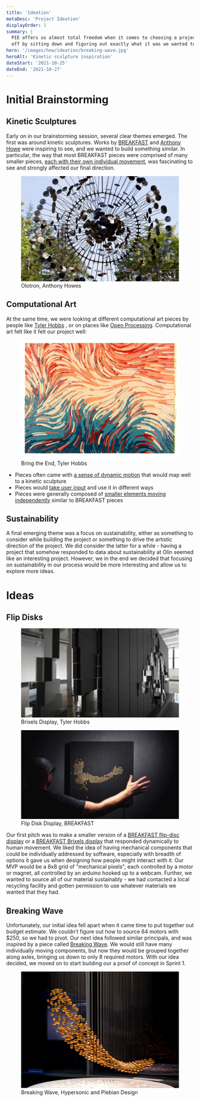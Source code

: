 ```yaml
---
title: 'Ideation'
metaDesc: 'Project Ideation'
displayOrder: 1
summary: |
  PIE offers us almost total freedom when it comes to choosing a project, so we started
  off by sitting down and figuring out exactly what it was we wanted to make.
hero: '/images/how/ideation/breaking-wave.jpg'
heroAlt: 'Kinetic sculpture inspiration'
dateStart: '2021-10-25'
dateEnd: '2021-10-27'
---
```


# Initial Brainstorming

## Kinetic Sculptures

<div class="multi-image">

  <p class="measure-short">
  Early on in our brainstorming session, several clear themes emerged. The first was
  around kinetic sculptures. Works by <a href="https://breakfastny.com/">BREAKFAST</a>
  and <a href="https://www.howeart.net/">Anthony Howe</a> were inspiring to see, and we
  wanted to build something similar. In particular, the way that most BREAKFAST pieces
  were comprised of many smaller pieces, <a
  href="https://breakfastny.com/works/cedar-point-reeds">each with their own individual
  movement</a>, was fascinating to see and strongly affected our final direction.
  </p>

  <figure>
    <img src="/images/how/ideation/anthony.jpg" alt="Anthony Howe Work"/>
    <figcaption>Olotron, Anthony Howes</figcaption>
  </figure>

</div>

## Computational Art

<div class="multi-image">

  <p class="measure-short">
  At the same time, we were looking at different computational art pieces by people like
  <a href="https://tylerxhobbs.com/">Tyler Hobbs</a> , or on places like <a
  href="https://openprocessing.org/">Open Processing</a>.  Computational art felt like it
  felt our project well:
  </p>

  <figure>
    <img src="/images/how/ideation/computational.jpeg" alt="Tyler Hobbs Work"/>
    <figcaption>Bring the End, Tyler Hobbs</figcaption>
  </figure>

</div>

- Pieces often came with [a sense of dynamic
  motion](https://openprocessing.org/sketch/767279) that would map well to a kinetic
  sculpture
- Pieces would [take user input](https://openprocessing.org/sketch/413567) and use it in
  different ways
- Pieces were generally composed of [smaller elements moving
  independently](https://openprocessing.org/sketch/156580) similar to BREAKFAST pieces

## Sustainability

A final emerging theme was a focus on sustainability, either as something to consider
while building the project or something to drive the artistic direction of the project.
We did consider the latter for a while - having a project that somehow responded to data
about sustainability at Olin seemed like an interesting project. However, we in the end
we decided that focusing on sustainability in our process would be more interesting and
allow us to explore more ideas. 

# Ideas

## Flip Disks

<div class="multi-image">
  <figure>
    <img src="/images/how/ideation/brixels.jpg" alt="Brixels Example"/>
    <figcaption>Brixels Display, Tyler Hobbs</figcaption>
  </figure>
  <figure>
    <img src="/images/how/ideation/breakfast.jpg" alt="Flip Disc Example"/>
    <figcaption>Flip Disk Display, BREAKFAST</figcaption>
  </figure>
</div>

Our first pitch was to make a smaller version of a [BREAKFAST flip-disc
display](https://breakfastny.com/flip-discs) or a [BREAKFAST Brixels
display](https://breakfastny.com/brixels) that responded dynamically to human movement.
We liked the idea of having mechanical components that could be individually addressed
by software, especially with breadth of options it gave us when designing how people
might interact with it. Our MVP would be a 8x8 grid of "mechanical pixels", each
controlled by a motor or magnet, all controlled by an arduino hooked up to a webcam.
Further, we wanted to source all of our material sustainably - we had contacted a local
recycling facility and gotten permission to use whatever materials we wanted that they
had.

## Breaking Wave

<div class="multi-image">
  <p class="measure-short">
  Unfortunately, our initial idea fell apart when it came time to put together out budget
  estimate. We couldn't figure out how to source 64 motors with $250, so we had to pivot.
  Our next idea followed similar principals, and was inspired by a piece called <a
  href="https://bea.st/breaking-wave">Breaking Wave</a>. We would still have many
  individually moving components, but now they would be grouped together along axles,
  bringing us down to only 8 required motors. With our idea decided, we moved on to start
  building our a proof of concept in Sprint 1.
  </p>

  <figure>
    <img src="/images/how/ideation/breaking-wave-2.jpg" alt="Breaking Wave 2"/>
    <figcaption>Breaking Wave, Hypersonic and Plebian Design</figcaption>
  </figure>
</div>

